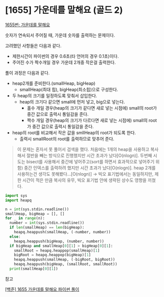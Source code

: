 # [1655] 가운데를 말해요 (골드 2)

[1655번: 가운데를 말해요](https://www.acmicpc.net/problem/1655)

숫자가 연속되서 주어질 때, 가운데 숫자를 출력하는 문제이다.

고려했던 사항들은 다음과 같다.

- 제한시간이 파이썬의 경우 0.6초(타 언어의 경우 0.1초)이다.
- 주어진 수가 짝수개일 경우 가운데 2개중 작은걸 출력한다.

풀이 과정은 다음과 같다.

- heap2개를 준비한다.(smallHeap, bigHeap)
    - smallHeap(최대 힙), bigHeap(최소힙)으로 구성한다.
- 두 heap의 크기를 일정하도록 맞춰서 삽입한다.
    - heap의 크기다 같으면 small에 먼저 넣고, big으로 넣는다.
        - 홀수 개일 경우(heap의 크기가 같다면 새로 넣는 시점에) small의 root가 중간 값으로 출력시 통일감을 준다.
        - 짝수 개일 경우(heap의 크기가 다르다면 새로 넣는 시점에) small의 root가 중간 값으로 출력시 통일감을 준다.
- heap의 root를 비교해서 작은 값을 smllHeap의 root가 되도록 한다.
    - 출력시 smallRoot의 root를 출력하므로 맞추어 준다.

> 이 문제는 혼자서 못 풀어서 검색을 했다. 처음에는 1개의 heap을 사용하고 복사해서 절반을 빼는 방식으로 진행했지만 시간 초과가 났다[O(nlogn)]. 두번째 시도는 bisect를 사용해서 중간에 넣어주고(sort를 하면서 효과적으로 넣어주기 위함) 중간 인덱스를 출력하려 했지만 시간 초과가 났다[O(nlogn)]. heap 2개를 사용하는건 생각도 못해봤다...[O(nlogn)]
→ 빅오 표기법에서는 동일하지만, 제한 시간이 적은 만큼 복사의 유무, 빅오 표기법 안에 생략된 상수도 영향을 끼쳤다.
> 

```python
import sys
import heapq

n = int(sys.stdin.readline())
smallHeap, bigHeap = [], []
for _ in range(n):
  number = int(sys.stdin.readline())
  if len(smallHeap) == len(bigHeap):
    heapq.heappush(smallHeap, (-number, number))
  else:
    heapq.heappush(bigHeap, (number, number))
  if bigHeap and smallHeap[0][1] > bigHeap[0][1]:
    smallRoot = heapq.heappop(smallHeap)[1]
    bigRoot = heapq.heappop(bigHeap)[1]
    heapq.heappush(smallHeap, (-bigRoot, bigRoot))
    heapq.heappush(bigHeap, (smallRoot, smallRoot))
  print(smallHeap[0][1])
```

참고

[[백준] 1655 가운데를 말해요 파이썬 풀이](https://art-coding3.tistory.com/44)